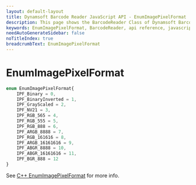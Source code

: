 ```yaml
---
layout: default-layout
title: Dynamsoft Barcode Reader JavaScript API - EnumImagePixelFormat
description: This page shows the BarcodeReader Class of Dynamsoft Barcode Reader JavaScript SDK.
keywords: EnumImagePixelFormat, BarcodeReader, api reference, javascript, js
needAutoGenerateSidebar: false
noTitleIndex: true
breadcrumbText: EnumImagePixelFormat
---
```



# EnumImagePixelFormat

```ts
enum EnumImagePixelFormat{
    IPF_Binary = 0,
    IPF_BinaryInverted = 1,
    IPF_GrayScaled = 2,
    IPF_NV21 = 3,
    IPF_RGB_565 = 4,
    IPF_RGB_555 = 5,
    IPF_RGB_888 = 6,
    IPF_ARGB_8888 = 7,
    IPF_RGB_161616 = 8,
    IPF_ARGB_16161616 = 9,
    IPF_ABGR_8888 = 10,
    IPF_ABGR_16161616 = 11,
    IPF_BGR_888 = 12
}
```

See [C++ EnumImagePixelFormat](https://www.dynamsoft.com/barcode-reader/parameters/enum/other-enums.html?ver=latest#imagepixelformat) for more info.